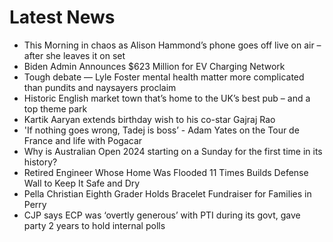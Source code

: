 # Latest News
-  This Morning in chaos as Alison Hammond’s phone goes off live on air – after she leaves it on set
-  Biden Admin Announces $623 Million for EV Charging Network
-  Tough debate — Lyle Foster mental health matter more complicated than pundits and naysayers proclaim
-  Historic English market town that’s home to the UK’s best pub – and a top theme park
-  Kartik Aaryan extends birthday wish to his co-star Gajraj Rao
-  'If nothing goes wrong, Tadej is boss’ - Adam Yates on the Tour de France and life with Pogacar
-  Why is Australian Open 2024 starting on a Sunday for the first time in its history?
-  Retired Engineer Whose Home Was Flooded 11 Times Builds Defense Wall to Keep It Safe and Dry
-  Pella Christian Eighth Grader Holds Bracelet Fundraiser for Families in Perry
-  CJP says ECP was ‘overtly generous’ with PTI during its govt, gave party 2 years to hold internal polls

